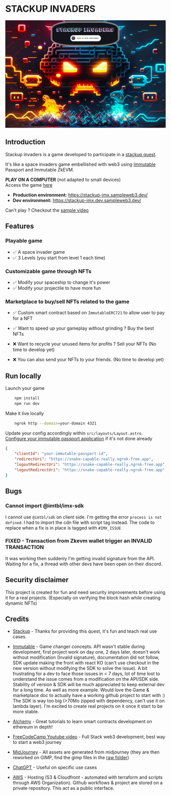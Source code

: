 # STACKUP INVADERS

![Alt text](attachements/header.png)

## Introduction

Stackup invaders is a game developed to participate in a [stackup quest](https://community.campus.dev/).

It's like a space invaders game embellished with web3 using [Immutable](https://docs.immutable.com/) Passport and Immutable ZkEVM.


**PLAY ON A COMPUTER** (not adapted to small devices)  
Access the game [here](https://stackup-imx.dev.sampleweb3.dev/)  

- **Production environment:** https://stackup-imx.sampleweb3.dev/  
- **Dev environment:** https://stackup-imx.dev.sampleweb3.dev/

Can't play ?
Checkout the [sample video](./video-sample.mp4)
## Features

### Playable game

- ✅ A space invader game
- ✅ 3 Levels (you start from level 1 each time)

### Customizable game through NFTs

- ✅ Modify your spaceship to change it's power
- ✅ Modify your projectile to have more fun

### Marketplace to buy/sell NFTs related to the game

- ✅ Custom smart contract based on `ImmutableERC721` to allow user to pay for a NFT


- ✅ Want to speed up your gameplay without grinding ? Buy the best NFTs

- ❌ Want to recycle your unused items for profits ? Sell your NFTs (No time to develop yet)
- ❌ You can also send your NFTs to your friends. (No time to develop yet)



## Run locally

Launch your game
```sh
    npm install
    npm run dev
```

Make it live locally
```sh
    ngrok http --domain=your-domain 4321
```

Update your config accordingly within `src/layouts/Layout.astro`.  
[Configure your immutable passport application](https://docs.immutable.com/docs/zkevm/products/passport/) if it's not done already
```json
{
    "clientId": "your-immutable-passport-id",
    "redirectUri": "https://snake-capable-really.ngrok-free.app",
    "logoutRedirectUri": "https://snake-capable-really.ngrok-free.app",
    "logoutRedirectUri": "https://snake-capable-really.ngrok-free.app",
}
```

## Bugs

### Cannot import @imtbl/imx-sdk

I cannot use  `@imtbl/sdk` on client side. I'm getting the error `process is not defined`. I had to import the cdn file with script tag instead. The code to replace when a fix is in place is tagged with `#IMX_ISSUE`

### FIXED - Transaction from Zkevm wallet trigger an INVALID TRANSACTION

It was working then suddenly I'm getting invalid signature from the API. Waiting for a fix, a thread with other devs have been open on their discord.

## Security disclaimer

This project is created for fun and need security improvements before using it for a real projects. (Especially on verifying the block hash while creating dynamic NFTs)

## Credits

- [Stackup](https://community.campus.dev/) - Thanks for providing this quest, it's fun and teach real use cases.

- [Immutable](https://www.immutable.com/) - Game changer concepts. API wasn't stable during development, first project work on day one, 2 days later, doesn't work without modification (Invalid signature), documentation did not follow, SDK update making the front with react KO (can't use checkout in the new version without modifying the SDK to solve the issue). A bit frustrating for a dev to face those issues in < 7 days, lot of time lost to understand the issue comes from a modification on the API/SDK side. Stability of version & SDK will be much appreciated to keep external dev for a long time. As well as more example. Would love the Game & marketplace doc to actually have a working github project to start with :) The SDK is way too big (>70Mo zipped with dependency, can't use it on lambda layer). I'm excited to create real projects on it once it start to be more stable.

- [Alchemy](https://www.alchemy.com/) - Great tutorials to learn smart contracts development on ethereum in depth!

- [FreeCodeCamp Youtube video](https://www.youtube.com/watch?v=gyMwXuJrbJQ) - Full Stack web3 development, best way to start a web3 journey
  
- [MidJourney](https://www.midjourney.com/) - All assets are generated from midjourney (they are then reworked on GIMP, find the gimp files in the [raw folder](./raw/))

- [ChatGPT](https://openai.com/) - Useful on specific use cases

- [AWS](https://aws.amazon.com/) - Hosting (S3 & Cloudfront - automated with terraform and scripts through AWS Organization). Github workflows & project are stored on a private repository. This act as a public interface.
